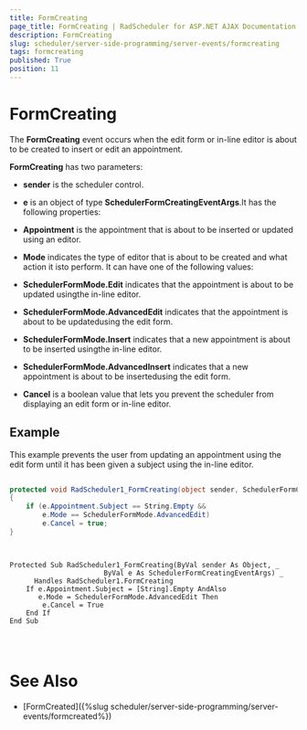 ```yaml
---
title: FormCreating
page_title: FormCreating | RadScheduler for ASP.NET AJAX Documentation
description: FormCreating
slug: scheduler/server-side-programming/server-events/formcreating
tags: formcreating
published: True
position: 11
---
```


# FormCreating



The **FormCreating** event occurs when the edit form or in-line editor is about to be created to insert or edit an appointment.

**FormCreating** has two parameters:

* **sender** is the scheduler control.

* **e** is an object of type **SchedulerFormCreatingEventArgs**.It has the following properties:

* **Appointment** is the appointment that is about to be inserted or updated using an editor.

* **Mode** indicates the type of editor that is about to be created and what action it isto perform. It can have one of the following values:

* **SchedulerFormMode.Edit** indicates that the appointment is about to be updated usingthe in-line editor.

* **SchedulerFormMode.AdvancedEdit** indicates that the appointment is about to be updatedusing the edit form.

* **SchedulerFormMode.Insert** indicates that a new appointment is about to be inserted usingthe in-line editor.

* **SchedulerFormMode.AdvancedInsert** indicates that a new appointment is about to be insertedusing the edit form.

* **Cancel** is a boolean value that lets you prevent the scheduler from displaying an edit form or in-line editor.

## Example

This example prevents the user from updating an appointment using the edit form until it has been given a subject using the in-line editor.





````C#
	
protected void RadScheduler1_FormCreating(object sender, SchedulerFormCreatingEventArgs e)
{
	if (e.Appointment.Subject == String.Empty &&
		e.Mode == SchedulerFormMode.AdvancedEdit)
		e.Cancel = true;
}
	   
````
````VB.NET
	
Protected Sub RadScheduler1_FormCreating(ByVal sender As Object, _
					   ByVal e As SchedulerFormCreatingEventArgs) _
	  Handles RadScheduler1.FormCreating
	If e.Appointment.Subject = [String].Empty AndAlso
	   e.Mode = SchedulerFormMode.AdvancedEdit Then
		e.Cancel = True
	End If
End Sub
	
	
	
````


# See Also

 * [FormCreated]({%slug scheduler/server-side-programming/server-events/formcreated%})
